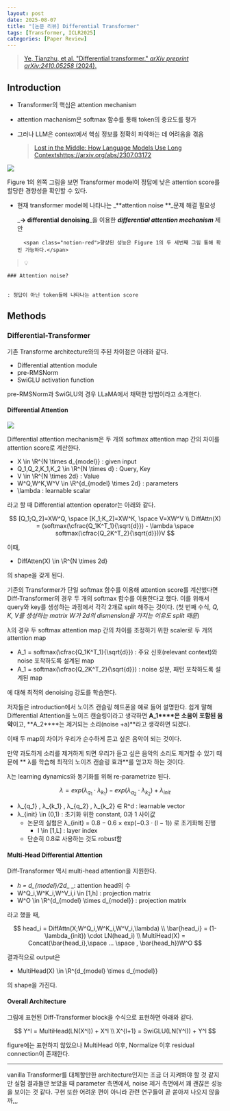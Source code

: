 ```yaml
---
layout: post
date: 2025-08-07
title: "[논문 리뷰] Differential Transformer"
tags: [Transformer, ICLR2025]
categories: [Paper Review]
---
```


> [Ye, Tianzhu, et al. "Differential transformer." ](https://arxiv.org/abs/2410.05258)[_arXiv preprint arXiv:2410.05258_](https://arxiv.org/abs/2410.05258)[ (2024).](https://arxiv.org/abs/2410.05258)



## Introduction

- Transformer의 핵심은 attention mechanism
- attention machanism은 softmax 함수를 통해 token의 중요도를 평가
- 그러나 LLM은 context에서 핵심 정보를 정확히 파악하는 데 어려움을 겪음

	> [Lost in the Middle: How Language Models Use Long Contextshttps://arxiv.org/abs/2307.03172](https://arxiv.org/abs/2307.03172)


![](https://prod-files-secure.s3.us-west-2.amazonaws.com/542b861c-36a8-4051-84e5-8804b6728dba/9083ea56-691a-4752-ae26-47f403431ac8/image.png?X-Amz-Algorithm=AWS4-HMAC-SHA256&X-Amz-Content-Sha256=UNSIGNED-PAYLOAD&X-Amz-Credential=ASIAZI2LB466Y6VGPZFL%2F20250928%2Fus-west-2%2Fs3%2Faws4_request&X-Amz-Date=20250928T110055Z&X-Amz-Expires=3600&X-Amz-Security-Token=IQoJb3JpZ2luX2VjEDIaCXVzLXdlc3QtMiJGMEQCIBKNDha1B4N6sjmZIKFdtquwG1DRjTmHkIm4gkDap3%2FXAiAtNVmijLvDWej2yZJZCsOIv8IS2V4iAh3mlvmE8mH1piqIBAi7%2F%2F%2F%2F%2F%2F%2F%2F%2F%2F8BEAAaDDYzNzQyMzE4MzgwNSIMqP59sdNjIMsnDl8lKtwDN11um%2BAJiWqYy2sRWhAoGNaEDgxbEUdpL9ur%2BqpgvtDVFjW9UFKLka8zZ1ltejJWwMzs%2FP7uLG9IVeExXc0yBCuEblLg4nOl8kuEkZzFv5YsOQo0rbmtdlrZ3J%2F%2B2IeybPU0SkmEFNlBAMU3uKabN9g%2FdrmjwrrRLLgTcUWuopWDj4Z5wxcLyE50TF%2FeYBzrBLQsxvpQI3%2BEGJNVdSHUcUJXMoOw6gyi1iNASBBaT2o0tgBGwD5RJvk0iuafQw3wD6sEMwNP66S%2FoCtnJSqNzLCxL7rZeM%2FGcmqDDhYh7lVYWTzSKQc8ryn0ueqJgGqB2WtSomd8oOsaL59KauByiatnHnqza%2BcJLkPOcvOLoKBKGNl5ElEKQwJOQ%2BcY0dHCw68X9K2Z63iYbuCLkl39VrlCcL438s4Inskt9EfrI%2Bt1i4ZUaMlA%2BRcZfoj%2FR%2BdOTu%2FWMekQ3AhZw9IElsC%2Fd0bGbb4z5%2B2BZ88yXZzBJr0HNO7W1RPU%2FyHHC1o71kR%2F%2F80Rcs5tTMm7MUlNOYMt78wuiF%2FLgvFHkrLvHKNsevP39Xz%2FCoWGalVC1j7Ih7Pjxp3CjrmWLxP%2Fmnz92%2BLpX4arZyQBxee9zFkzeY2VVx%2BibiRjiuz4zC%2BwQUYwtY3kxgY6pgFAlEkM0zKZ5N6ERVw%2BynX2gnzvPUf1yw9hwg1N2wtVSpDn891AV%2FR0wZXV9WVL%2BPtJVg%2Bm%2F%2Fwis%2BjaxUs7rmCZJ8Uvm8X7rQsImI%2BKVIcvR0mjMmq%2F3d%2BQ22CCVPhYcmnt2qV1vKkL4AALQMickfEGdZXgpfT9RZtwNB2TZ%2Ftqrs04mniJBE0KRKCEbELUST5xaTwWDjZluQr9NmgjjfI9XwpLjr%2BM&X-Amz-Signature=0cd2efe8d9f6d62ccaecd3f677dae043449c2e9aa0cc9e0006ffbc01548b99fe&X-Amz-SignedHeaders=host&x-amz-checksum-mode=ENABLED&x-id=GetObject)


Figure 1의 왼쪽 그림을 보면 Transformer model이 정답에 낮은 attention score를 할당한 경향성을 확인할 수 있다.

- 현재 transformer model에 나타나는 _**attention noise **_문제 해결 필요성

	_**→ differential denoising**_을 이용한 _**differential attention mechanism**_ 제안


		<span class="notion-red">향상된 성능은 Figure 1의 두 세번째 그림 통해 확인 가능하다.</span>


> 💡 


	### Attention noise?


	: 정답이 아닌 token들에 나타나는 attention score



## Methods



### Differential-Transformer


기존 Transforme architecture와의 주된 차이점은 아래와 같다.

- Differential attention module
- pre-RMSNorm
- SwiGLU activation function

pre-RMSNorm과 SwiGLU의 경우 LLaMA에서 채택한 방법이라고 소개한다.



#### Differential Attention


![](https://prod-files-secure.s3.us-west-2.amazonaws.com/542b861c-36a8-4051-84e5-8804b6728dba/116d70b2-1963-4810-9167-f4c7d8a06e8f/image.png?X-Amz-Algorithm=AWS4-HMAC-SHA256&X-Amz-Content-Sha256=UNSIGNED-PAYLOAD&X-Amz-Credential=ASIAZI2LB466Y6VGPZFL%2F20250928%2Fus-west-2%2Fs3%2Faws4_request&X-Amz-Date=20250928T110055Z&X-Amz-Expires=3600&X-Amz-Security-Token=IQoJb3JpZ2luX2VjEDIaCXVzLXdlc3QtMiJGMEQCIBKNDha1B4N6sjmZIKFdtquwG1DRjTmHkIm4gkDap3%2FXAiAtNVmijLvDWej2yZJZCsOIv8IS2V4iAh3mlvmE8mH1piqIBAi7%2F%2F%2F%2F%2F%2F%2F%2F%2F%2F8BEAAaDDYzNzQyMzE4MzgwNSIMqP59sdNjIMsnDl8lKtwDN11um%2BAJiWqYy2sRWhAoGNaEDgxbEUdpL9ur%2BqpgvtDVFjW9UFKLka8zZ1ltejJWwMzs%2FP7uLG9IVeExXc0yBCuEblLg4nOl8kuEkZzFv5YsOQo0rbmtdlrZ3J%2F%2B2IeybPU0SkmEFNlBAMU3uKabN9g%2FdrmjwrrRLLgTcUWuopWDj4Z5wxcLyE50TF%2FeYBzrBLQsxvpQI3%2BEGJNVdSHUcUJXMoOw6gyi1iNASBBaT2o0tgBGwD5RJvk0iuafQw3wD6sEMwNP66S%2FoCtnJSqNzLCxL7rZeM%2FGcmqDDhYh7lVYWTzSKQc8ryn0ueqJgGqB2WtSomd8oOsaL59KauByiatnHnqza%2BcJLkPOcvOLoKBKGNl5ElEKQwJOQ%2BcY0dHCw68X9K2Z63iYbuCLkl39VrlCcL438s4Inskt9EfrI%2Bt1i4ZUaMlA%2BRcZfoj%2FR%2BdOTu%2FWMekQ3AhZw9IElsC%2Fd0bGbb4z5%2B2BZ88yXZzBJr0HNO7W1RPU%2FyHHC1o71kR%2F%2F80Rcs5tTMm7MUlNOYMt78wuiF%2FLgvFHkrLvHKNsevP39Xz%2FCoWGalVC1j7Ih7Pjxp3CjrmWLxP%2Fmnz92%2BLpX4arZyQBxee9zFkzeY2VVx%2BibiRjiuz4zC%2BwQUYwtY3kxgY6pgFAlEkM0zKZ5N6ERVw%2BynX2gnzvPUf1yw9hwg1N2wtVSpDn891AV%2FR0wZXV9WVL%2BPtJVg%2Bm%2F%2Fwis%2BjaxUs7rmCZJ8Uvm8X7rQsImI%2BKVIcvR0mjMmq%2F3d%2BQ22CCVPhYcmnt2qV1vKkL4AALQMickfEGdZXgpfT9RZtwNB2TZ%2Ftqrs04mniJBE0KRKCEbELUST5xaTwWDjZluQr9NmgjjfI9XwpLjr%2BM&X-Amz-Signature=a6235baf7e9a1d262a888a03e6fb05cf7986e867447ed539298100f16c39be08&X-Amz-SignedHeaders=host&x-amz-checksum-mode=ENABLED&x-id=GetObject)


Differential attention mechanism은 두 개의 softmax attention map 간의 차이를 attention score로 계산한다.

- X \in \R^{N \times d\_{model}} : given input
- Q\_1,Q\_2,K\_1,K\_2 \in \R^{N \times d} : Query, Key
- V \in \R^{N \times 2d} : Value
- W^Q,W^K,W^V \in \R^{d\_{model} \times 2d} : parameters
- \lambda : learnable scalar

라고 할 때 Differential attention operator는 아래와 같다.


$$
[Q_1;Q_2]=XW^Q, \space [K_1;K_2]=XW^K, \space V=XW^V \\
DiffAttn(X) = (softmax(\cfrac{Q_1K^T_1}{\sqrt{d}}) - \lambda \space softmax(\cfrac{Q_2K^T_2}{\sqrt{d}}))V
$$


이때,

- DiffAtten(X) \in \R^{N \times 2d}

의 shape을 갖게 된다.


기존의 Transformer가 단일 softmax 함수를 이용해 attention score를 계산했다면 Diff-Transformer의 경우 두 개의 softmax 함수를 이용한다고 했다. 이를 위해서 query와 key를 생성하는 과정에서 각각 2개로 split 해주는 것이다. <span class="notion-red">(첫 번째 수식, </span><span class="notion-red">_Q, K, V를 생성하는 matrix W가 2d의 dismension을 가지는 이유도 split 때문_</span><span class="notion-red">)</span>


 λ의 경우 두 softmax attention map 간의 차이를 조정하기 위한 scaler로 두 개의 attention map

- A\_1 = softmax(\cfrac{Q\_1K^T\_1}{\sqrt{d}}) : 주요 신호(relevant context)와 noise 포착하도록 설계된 map
- A\_1 = softmax(\cfrac{Q\_2K^T\_2}{\sqrt{d}}) : noise 성분, 패턴 포착하도록 설계된 map 

에 대해 최적의 denoising 강도를 학습한다.


저자들은 introduction에서 노이즈 캔슬링 헤드폰을 예로 들어 설명한다. 쉽게 말해 Differential Attention을 노이즈 캔슬링이라고 생각하면 **A\_1****은 소음이 포함된 음악**이고, **A\_2****는 제거되는 소리(noise +a)**라고 생각하면 되겠다. 


이때 두 map의 차이가 우리가 순수하게 듣고 싶은 음악이 되는 것이다. 


만약 과도하게 소리를 제거하게 되면 우리가 듣고 싶은 음악의 소리도 제거할 수 있기 때문에 ** λ를 학습해 최적의 노이즈 캔슬링 효과**를 얻고자 하는 것이다.


λ는 learning dynamics와 동기화를 위해 re-parametrize 된다.


$$
\lambda = exp(\lambda_{q_1} \cdot \lambda_{k_1}) - exp(\lambda_{q_2} \cdot \lambda_{k_2}) + \lambda_{init}
$$

- λ\_{q\_1} , λ\_{k\_1} , λ\_{q\_2} , λ\_{k\_2} ∈ R^d : learnable vector
- λ\_{init} \in (0,1) : 초기화 위한 constant, 0과 1 사이값
	- 논문의 실험은 λ\_{init} = 0.8 − 0.6 × exp(−0.3 · (l − 1)) 로 초기화해 진행
		- l \in [1,L] : layer index
	- 단순히 0.8로 사용하는 것도 robust함


#### **Multi-Head Differential Attention**


Diff-Transformer 역시 multi-head attention을 지원한다.

- _h = d\_{model}/2d__ _: attention head의 수
- W^Q\_i,W^K\_i,W^V\_i,i \in [1,h] : projection matrix
- W^O \in \R^{d\_{model} \times d\_{model}} : projection matrix

라고 했을 때,


$$
head_i = DiffAttn(X;W^Q_i,W^K_i,W^V_i,\lambda) \\
\bar{head_i} = (1-\lambda_{init}) \cdot LN(head_i) \\
MultiHead(X) = Concat(\bar{head_i},\space ... \space , \bar{head_h})W^O
$$


결과적으로 output은

- MultiHead(X) \in \R^{d\_{model} \times d\_{model}}

의 shape을 가진다.



#### Overall Architecture


그림에 표현된 Diff-Transformer block을 수식으로 표현하면 아래와 같다.


$$
Y^l = MultiHead(LN(X^l)) + X^l \\
X^{l+1} = SwiGLU(LN(Y^l)) + Y^l
$$


figure에는 표현하지 않았으나 MultiHead 이후, Normalize 이후 residual connection이 존재한다.


---


vanilla Transformer를 대체할만한 architecture인지는 조금 더 지켜봐야 할 것 같지만 실험 결과들만 보았을 때 parameter 측면에서, noise 제거 측면에서 꽤 괜찮은 성능을 보이는 것 같다. 구현 또한 어려운 편이 아니라 관련 연구들이 곧 쏟아져 나오지 않을까,,,

